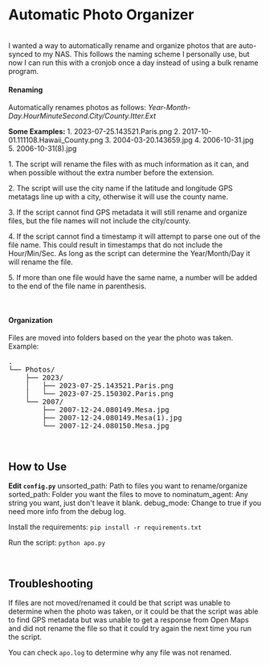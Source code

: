 # Automatic Photo Organizer
<br>
I wanted a way to automatically rename and organize photos that are auto-synced to my NAS. This follows the naming scheme I personally  use, but now I can run this with a cronjob once a day instead of using a bulk rename program. 

#### Renaming
Automatically renames photos as follows:
*Year-Month-Day.HourMinuteSecond.City/County.Itter.Ext*

**Some Examples:**
 1\.  2023-07-25.143521.Paris.png
 2\.  2017-10-01.111108.Hawaii_County.png
 3\.  2004-03-20.143659.jpg
 4\.  2006-10-31.jpg
 5\.  2006-10-31(8).jpg

1\. The script will rename the files with as much information as it can, and when possible without the extra number before the extension. 

2\. The script will use the city name if the latitude and longitude GPS metatags line up with a city, otherwise it will use the county name. 

3\. If the script cannot find GPS metadata it will still rename and organize files, but the file names will not include the city/county.

4\. If the script cannot find a timestamp it will attempt to parse one out of the file name. This could result in timestamps that do not include the Hour/Min/Sec. As long as the script can determine the Year/Month/Day it will rename the file. 

5\. If more than one file would have the same name, a number will be added to the end of the file name in parenthesis. 

<br>

#### Organization
Files are moved into folders based on the year the photo was taken.
Example:
<pre>
.
└── Photos/
    ├── 2023/
    │   ├── 2023-07-25.143521.Paris.png
    │   └── 2023-07-25.150302.Paris.png
    └── 2007/
        ├── 2007-12-24.080149.Mesa.jpg
        ├── 2007-12-24.080149.Mesa(1).jpg
        └── 2007-12-24.080150.Mesa.jpg
</pre>
<br>

## How to Use
**Edit `config.py`**
unsorted_path: Path to files you want to rename/organize
sorted_path: Folder you want the files to move to
nominatum_agent: Any string you want, just don't leave it blank.
debug_mode: Change to true if you need more info from the debug log.

Install the requirements: `pip install -r requirements.txt`

Run the script: `python apo.py`

<br>

## Troubleshooting
If files are not moved/renamed it could be that script was unable to determine when the photo was taken, or it could be that the script was able to find GPS metadata but was unable to get a response from Open Maps and did not rename the file so that it could try again the next time you run the script. 

You can check `apo.log` to determine why any file was not renamed. 
